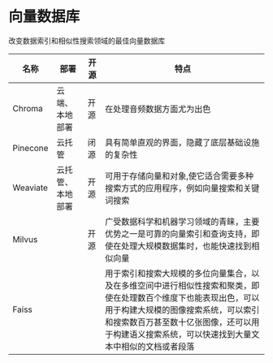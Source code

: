 # 向量数据库

改变数据索引和相似性搜索领域的最佳向量数据库

| 名称 | 部署 | 开源 | 特点 |
| --- | --- | --- | --- |
| Chroma | 云端、本地部署 | 开源 | 在处理音频数据方面尤为出色 |
| Pinecone | 云托管 | 闭源 | 具有简单直观的界面，隐藏了底层基础设施的复杂性 |
| Weaviate | 云托管、本地部署 | 开源 | 可用于存储向量和对象,使它适合需要多种搜索方式的应用程序，例如向量搜索和关键词搜索 |
| Milvus |  | 开源 | 广受数据科学和机器学习领域的青睐，主要优势之一是可靠的向量索引和查询支持，即使在处理大规模数据集时，也能快速找到相似向量 |
| Faiss |  |  | 用于索引和搜索大规模的多位向量集合，以及在多维空间中进行相似性搜索和聚类，即使在处理数百个维度下也能表现出色，可以用于构建大规模的图像搜索系统，可以索引和搜索数百万甚至数十亿张图像，还可以用于构建语义搜索系统，可以快速找到大量文本中相似的文档或者段落 |
